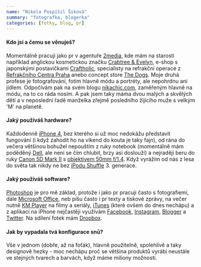 ```yaml
---
name: "Nikola Pospíšil Šiková"
summary: "fotografka, blogerka"
categories: [fotky, blog, pr]
---
```


#### Kdo jsi a čemu se věnuješ? 
Momentálně pracuji jako pr v agentuře [2media](http://www.2media.cz/cs), kde mám na starosti například anglickou kosmetickou značku [Crabtree & Evelyn](http://www.crabtree-evelyn.cz/), e-shop s japonskými postavičkami [Craftholic](http://craftholic.cz/), specialisty na refrakční operace z [Refrakčního Centra Praha](http://www.refrakcnicentrum.cz/) anebo concept store [The Dogs](http://www.2media.cz/cs/projekty/the-dogs). Moje druhá profese je fotografování, fotím hlavně módu a portréty, ale nepohrdnu ani jídlem. Odpočívám pak na svém blogu [nikachic.com](http://nikachic.com), zaměřeným hlavně na módu, na to co ráda nosím. A pak jsem taky máma dvou malých a skvělých dětí a v neposlední řadě manželka zřejmě posledního žijícího muže s velkým 'M' na planetě.

#### Jaký používáš hardware? 
Každodenně [iPhone 4](http://www.apple.com/cz/iphone/), bez kterého si už moc nedokážu představit fungování (i když zahodit ho na víkend do kouta je taky fajn), od rána do večera většinou bohužel nepouštím z ruky notebook (momentálně mám poděděný [Dell](http://www.dell.com/cz/p/laptops-ec), ale není se čím chlubit, brzy asi doslouží) a nejraději beru do ruky [Canon 5D Mark II](http://www.canon.cz/For_Home/Product_Finder/Cameras/Digital_SLR/EOS_5D_Mark_II/) s [objektivem 50mm f/1.4](http://www.canon.cz/For_Home/Product_Finder/Cameras/EF_Lenses/Standard_and_Medium_Telephoto/EF_50mm_f1.4_USM/). Když vyrážím od nás z lesa do světa tak nikdy ne bez [iPodu Shuffle](http://www.apple.com/cz/ipod-shuffle/) 3. generace. 

#### Jaký používáš software?
[Photoshop](http://www.adobe.com/cz/products/photoshopfamily.html) je pro mě základ, protože i jako pr pracuji často s fotografiemi, dále [Microsoft Office](http://office.microsoft.com/cs-cz/), neb píšu často i pr texty a tiskové zprávy, na večer nutně [KM Player](http://www.kmpmedia.net/) na filmy a seriály, [iTunes](http://www.apple.com/itunes/) (které ovšem do dnes nechápu) a z aplikací na iPhone nejčastěji využívám [Facebook](https://www.facebook.com/mobile/), [Instagram](http://instagram.com/), [Blogger](http://www.google.cz/mobile/blogger/) a [Twitter](https://about.twitter.com/products). Na sdílení fotek mám [Dropbox](https://www.dropbox.com/).

#### Jak by vypadala tvá konfigurace snů?
Vše v jednom (dobře, až na foťák), hlavně použitelně, spolehlivě a taky designově hezky - moc nechápu proč se většina produktů vyrábí neustále ve stejných tvarech a barvách, když máme miliony možností.
